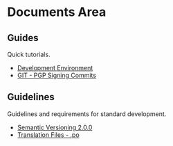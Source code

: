 # Documents Area

## Guides

Quick tutorials.

- [Development Environment](./guides/development_env.md)
- [GIT - PGP Signing Commits](./guides/git_signing_commit.md)

## Guidelines

Guidelines and requirements for standard development.

- [Semantic Versioning 2.0.0](./guidelines/semver.md)
- [Translation Files - .po](./guidelines/po-files.md)
